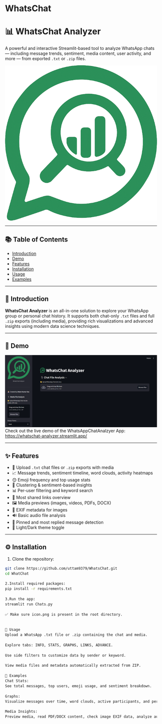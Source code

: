 # WhatsChat

# 📊 WhatsChat Analyzer

A powerful and interactive Streamlit-based tool to analyze WhatsApp chats — including message trends, sentiment, media content, user activity, and more — from exported `.txt` or `.zip` files.

![Logo](icon.png)

---

## 📚 Table of Contents

- [Introduction](#introduction)
- [Demo](#demo)
- [Features](#features)
- [Installation](#installation)
- [Usage](#usage)
- [Examples](#examples)

---

## 📌 Introduction

**WhatsChat Analyzer** is an all-in-one solution to explore your WhatsApp group or personal chat history. It supports both chat-only `.txt` files and full `.zip` exports (including media), providing rich visualizations and advanced insights using modern data science techniques.

---

## 🎥 Demo
![Logo](Demo.png)
Check out the live demo of the WhatsAppChatAnalzyer App: https://whatschat-analyzer.streamlit.app/


---

## ✨ Features

- 📁 Upload `.txt` chat files or `.zip` exports with media
- 📈 Message trends, sentiment timeline, word clouds, activity heatmaps
- 😊 Emoji frequency and top usage stats
- 🧠 Clustering & sentiment-based insights
- 📊 Per-user filtering and keyword search
- 🔗 Most shared links overview
- 🖼️ Media previews (images, videos, PDFs, DOCX)
- 🧾 EXIF metadata for images
- 🔊 Basic audio file analysis
- 📌 Pinned and most replied message detection
- 🌙 Light/Dark theme toggle

---

## ⚙️ Installation

1. Clone the repository:
```bash
git clone https://github.com/uttam9379/WhatsChat.git
cd WhatChat

2.Install required packages:
pip install -r requirements.txt

3.Run the app:
streamlit run Chats.py

✅ Make sure icon.png is present in the root directory.


🚀 Usage
Upload a WhatsApp .txt file or .zip containing the chat and media.

Explore tabs: INFO, STATS, GRAPHS, LINKS, ADVANCE.

Use side filters to customize data by sender or keyword.

View media files and metadata automatically extracted from ZIP.

🧪 Examples
Chat Stats:
See total messages, top users, emoji usage, and sentiment breakdown.

Graphs:
Visualize messages over time, word clouds, active participants, and per-user sentiment.

Media Insights:
Preview media, read PDF/DOCX content, check image EXIF data, analyze audio lengths.
